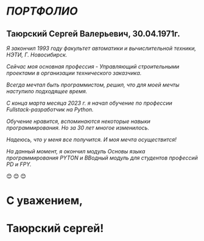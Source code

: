 # ***ПОРТФОЛИО***

## Таюрский Сергей Валерьевич, 30.04.1971г.

_Я закончил 1993 году факультет автоматики и вычислительной техники, НЭТИ, Г. Новосибирск._

_Сейчас моя основная профессия - Управляющий строительными проектами в организации технического заказчика._

_Всегда мечтал быть программистом, решил, что для моей мечты наступило подходящее время._

_С конца марта месяца 2023 г. я начал обучение по профессии Fullstack-разработчик на Python._

_Обучение нравится, вспоминаются некоторые навыки программирования. Но за 30 лет многое изменилось._

_Надеюсь, что у меня все получится. И моя мечта осуществится!_

_На данный момент, я окончил модуль Основы языка программирования PYTON и ВВодный модуль для студентов профессий PD и FPY._

:blush: :blush: :blush:

# **С уважением,** 
#           **Таюрский сергей!**